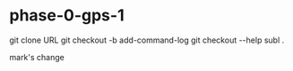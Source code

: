 # phase-0-gps-1

git clone URL
git checkout -b add-command-log
git checkout --help
subl . 

mark's change


